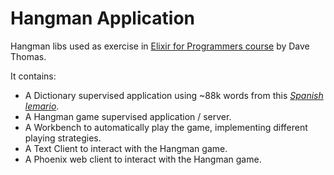 # Hangman Application

Hangman libs used as exercise in [Elixir for Programmers course](https://codestool.coding-gnome.com/courses/elixir-for-programmers) by Dave Thomas. 

It contains: 

* A Dictionary supervised application using ~88k words from this [_Spanish lemario_](https://github.com/olea/lemarios/).
* A Hangman game supervised application / server.
* A Workbench to automatically play the game, implementing different playing strategies.
* A Text Client to interact with the Hangman game.
* A Phoenix web client to interact with the Hangman game.
